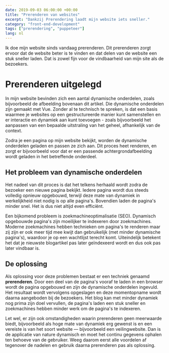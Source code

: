 ```yaml
---
date: 2019-09-03 06:00:00 +00:00
title: "Prerenderen van websites"
excerpt: "Dankzij Prerendering laadt mijn website iets sneller."
category: "front-end-development"
tags: ["prerendering", "puppeteer"]
lang: nl
---
```


Ik doe mijn website sinds vandaag prerenderen. Dit prerenderen zorgt ervoor dat de website beter is te vinden en dat delen van de website een stuk sneller laden. Dat is zowel fijn voor de vindbaarheid van mijn site als de bezoekers.

# Prerenderen uitgelegd

In mijn website bevinden zich een aantal dynamische onderdelen, zoals bijvoorbeeld de afbeelding bovenaan dit artikel. Die dynamische onderdelen zijn gemaakt met Vue. Zonder al te technisch te spreken, is dat een basis waarmee je websites op een gestructureerde manier kunt samenstellen en er interactie en dynamiek aan kunt toevoegen - zoals bijvoorbeeld het aanpassen van een bepaalde uitstraling van het geheel, afhankelijk van de context.

Zodra je een pagina op mijn website bekijkt, worden de dynamische onderdelen geladen en passen ze zich aan. Dit proces heet renderen, en zorgt er bijvoorbeeld voor dat er een passende achtergrondafbeelding wordt geladen in het betreffende onderdeel.

## Het probleem van dynamische onderdelen

Het nadeel van dit proces is dat het telkens herhaald wordt zodra de bezoeker een nieuwe pagina bekijkt. Iedere pagina wordt dus steeds volledig opnieuw opgebouwd, terwijl deze mate van dynamiek in werkelijkheid niet nodig is op alle pagina's. Bovendien laden de pagina's minder snel. Het is dus niet altijd even effici&euml;nt.

Een bijkomend probleem is zoekmachineoptimalisatie (SEO). Dynamisch opgebouwde pagina's zijn moeilijker te indexeren door zoekmachines. Moderne zoekmachines hebben technieken om pagina's te renderen maar zij zijn er ook meer tijd mee kwijt dan gebruikelijk (met minder dynamische pagina's), waardoor je op een wachtlijst terecht komt. Uiteindelijk betekent het dat je nieuwste blogartikel pas later ge&iuml;ndexeerd wordt en dus ook pas later vindbaar is.

## De oplossing

Als oplossing voor deze problemen bestaat er een techniek genaamd **prerenderen**. Door een deel van de pagina's vooraf te laden in een browser wordt de pagina opgebouwd en zijn de dynamische onderdelen ingevuld. Het resultaat wordt vervolgens opgeslagen en deze momentopname wordt daarna aangeboden bij de bezoekers. Het blog kan met minder dynamiek nog prima zijn doel vervullen, de pagina's laden een stuk sneller en zoekmachines hebben minder werk om de pagina's te indexeren.

Let wel, er zijn ook omstandigheden waarin prerenderen geen meerwaarde biedt, bijvoorbeeld als hoge mate van dynamiek erg gewenst is en een vereiste is van het soort website &mdash; bijvoorbeeld een veilingwebsite. Dan is de applicatie van nature dynamisch en moet het continu gegevens ophalen ten behoeve van de gebruiker. Weeg daarom eerst alle voordelen af tegenover de nadelen en gebruik daarna prerenderen pas als oplossing.

